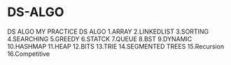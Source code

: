 # DS-ALGO
DS ALGO MY PRACTICE
DS ALGO
1.ARRAY
2.LINKEDLIST
3.SORTING
4.SEARCHING
5.GREEDY
6.STATCK
7.QUEUE
8.BST
9.DYNAMIC
10.HASHMAP
11.HEAP
12.BITS
13.TRIE
14.SEGMENTED TREES
15.Recursion
16.Competitive


